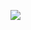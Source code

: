 
![](https://github-readme-stats-six-navy-86.vercel.app/api/top-langs/?username=Aejkatappaja&theme=catppuccin_mocha&hide_border=false&include_all_commits=true&count_private=true&&hide=CSS,Swift,SCSS,Dockerfile,HTML,Makefile&layout=compact)



